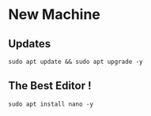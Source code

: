 # New Machine

## Updates
`sudo apt update && sudo apt upgrade -y`

## The Best Editor !
`sudo apt install nano -y`